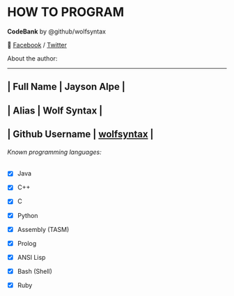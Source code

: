 # HOW TO PROGRAM
__CodeBank__ by @github/wolfsyntax 

 :bust_in_silhouette: [Facebook](https://web.facebook.com/wolf.syntax "Facebook Profile") / [Twitter](https://twitter.com/wolfsyntax)

About the author:

---------------------------------------------------------------------
| Full Name       |   Jayson Alpe                                   |
---------------------------------------------------------------------
| Alias           |   Wolf Syntax                                   |
---------------------------------------------------------------------
| Github Username | [wolfsyntax](https://www.github.com/wolfsyntax) |
---------------------------------------------------------------------

###### Known programming languages:

- [x] Java
- [x] C++
- [x] C
- [x] Python
- [x] Assembly \(TASM)
- [x] Prolog
- [x] ANSI Lisp
- [x] Bash \(Shell)
- [x] Ruby 

